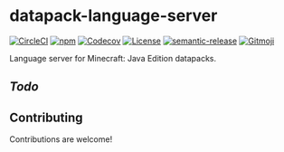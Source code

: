 # datapack-language-server

[![CircleCI](https://img.shields.io/circleci/build/github/SPGoding/datapack-language-server.svg?logo=circleci&style=flat-square)](https://circleci.com/gh/SPGoding/datapack-language-server)
[![npm](https://img.shields.io/npm/v/datapack-language-server.svg?logo=npm&style=flat-square)](https://npmjs.com/package/datapack-language-server)
[![Codecov](https://img.shields.io/codecov/c/gh/SPGoding/datapack-language-server/dev.svg?logo=codecov&style=flat-square)](https://codecov.io/gh/SPGoding/datapack-language-server/branch/dev)
[![License](https://img.shields.io/github/license/SPGoding/datapack-language-server.svg?style=flat-square)](https://github.com/SPGoding/datapack-language-server/blob/master/LICENSE)
[![semantic-release](https://img.shields.io/badge/%20%20%F0%9F%93%A6%F0%9F%9A%80-semantic--release-e10079.svg?style=flat-square)](https://github.com/semantic-release/semantic-release)
[![Gitmoji](https://img.shields.io/badge/gitmoji-%20😜%20😍-FFDD67.svg?style=flat-square)](https://gitmoji.carloscuesta.me/)

Language server for Minecraft: Java Edition datapacks.

## _Todo_

## Contributing

Contributions are welcome!
